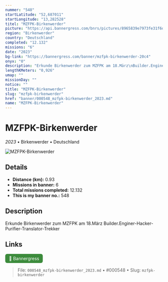 ```yaml
---
nummer: "548"
startLatitude: "52,687011"
startLongitude: "13,282528"
titel: "MZFPK-Birkenwerder"
picture: "https://api.bannergress.com/bnrs/pictures/8965839e7973fe31f6de0b7f9ce72fe5"
region: "Birkenwerder"
country: "Deutschland"
completed: "12.132"
missions: "6"
date: "2023"
bg-link: "https://bannergress.com/banner/mzfpk-birkenwerder-20c4"
onyx: "0"
description: "Erkunde Birkenwerder zum MZFPK am 18.März\nBuilder.Enginer-Hacker-Purifier-Translator-Trekker"
lengthKMeters: "0,926"
umap: ""
missionDay: ""
notice: ""
title: "MZFPK-Birkenwerder"
slug: "mzfpk-birkenwerder"
href: "banner/000548_mzfpk-birkenwerder_2023.md"
name: "MZFPK-Birkenwerder"
---
```

# MZFPK-Birkenwerder

*2023* • Birkenwerder • Deutschland

![MZFPK-Birkenwerder](https://api.bannergress.com/bnrs/pictures/8965839e7973fe31f6de0b7f9ce72fe5)



## Details
- **Distance (km):** 0.93
- **Missions in banner:** 6
- **Total missions completed:** 12.132
- **This is my banner no.:** 548



## Description
Erkunde Birkenwerder zum MZFPK am 18.März
Builder.Enginer-Hacker-Purifier-Translator-Trekker



## Links
<a href="https://bannergress.com/banner/mzfpk-birkenwerder-20c4" target="_blank" style="display:inline-block;margin-right:8px;padding:6px 12px;background:#3c8b3c;color:#fff;text-decoration:none;border-radius:6px;">🔗 Bannergress</a>



> File: `000548_mzfpk-birkenwerder_2023.md`
> • #000548
> • Slug: `mzfpk-birkenwerder`
